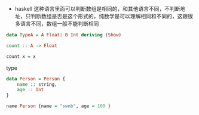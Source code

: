 - haskell 这种语言里面可以判断数组是相同的，和其他语言不同，不判断地址，只判断数组是否是这个形式的，纯数学是可以理解相同和不同的，这跟很多语言不同，数组一般不能判断相同

```haskell
data TypeA = A Float| B Int deriving (Show)

count :: A -> Float

count x = x
```

type

```haskell
data Person = Person {
    name :: string,
    age :: Int
}

name Person {name = "swnb", age = 100 }
```
